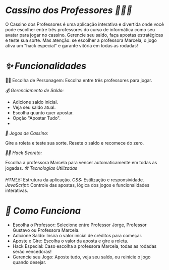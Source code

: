 ***Cassino dos Professores 🎰👩‍🏫***
======
O Cassino dos Professores é uma aplicação interativa 
e divertida onde você pode escolher entre três professores
do curso de informática como seu avatar para jogar no 
cassino. Gerencie seu saldo, faça apostas estratégicas
e teste sua sorte. Mas atenção: se escolher a professora
Marcela, o jogo ativa um "hack especial" e garante vitória
em todas as rodadas!

*✨ Funcionalidades*
======

👨‍🏫 Escolha de Personagem:
Escolha entre três professores para jogar.

*💰 Gerenciamento de Saldo:*

- Adicione saldo inicial.
- Veja seu saldo atual.
- Escolha quanto quer apostar.
- Opção "Apostar Tudo".
- 
*🎰 Jogos de Cassino:*

Gire a roleta e teste sua sorte.
Resete o saldo e recomece do zero.

*👩‍💻 Hack Secreto:* 

Escolha a professora Marcela para vencer automaticamente em todas as jogadas.
*🛠️ Tecnologias Utilizadas*

*HTML5:* Estrutura da aplicação.
*CSS:* Estilização e responsividade.
*JavaScript:* Controle das apostas, lógica dos jogos
e funcionalidades interativas.

*🎲 Como Funciona*
======

- Escolha o Professor: Selecione entre Professor Jorge,
Professor Gustavo ou Professora Marcela.
- Adicione Saldo: Insira o valor inicial de
 créditos para começar.
- Aposte e Gire: Escolha o valor da aposta e
gire a roleta.
- Hack Especial: Caso escolha a professora Marcela,
todas as rodadas serão vencedoras!
- Gerencie seu Jogo: Aposte tudo, veja seu saldo,
ou reinicie o jogo quando desejar.
